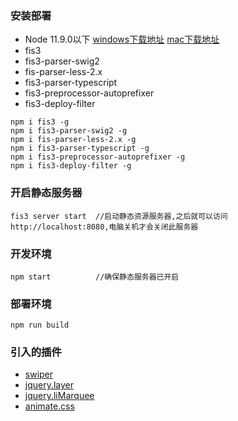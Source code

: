 ### 安装部署
* Node 11.9.0以下 [windows下载地址](https://nodejs.org/download/release/latest-v10.x/node-v10.17.0-x86.msi) [mac下载地址](https://nodejs.org/download/release/latest-v10.x/node-v10.17.0.pkg)
* fis3
* fis3-parser-swig2 
* fis-parser-less-2.x
* fis3-parser-typescript
* fis3-preprocessor-autoprefixer
* fis3-deploy-filter 

```
npm i fis3 -g
npm i fis3-parser-swig2 -g
npm i fis-parser-less-2.x -g
npm i fis3-parser-typescript -g
npm i fis3-preprocessor-autoprefixer -g
npm i fis3-deploy-filter -g
```


### 开启静态服务器
```
fis3 server start  //启动静态资源服务器,之后就可以访问http://localhost:8080,电脑关机才会关闭此服务器
```

### 开发环境 
```
npm start          //确保静态服务器已开启
```

### 部署环境
```
npm run build
```

### 引入的插件
* [swiper]('https://www.swiper.com.cn/demo/index.html')
* [jquery.layer]('http://layer.layui.com/')
* [jquery.liMarquee]('http://www.dowebok.com/demo/188/')
* [animate.css]('https://daneden.github.io/animate.css/')
